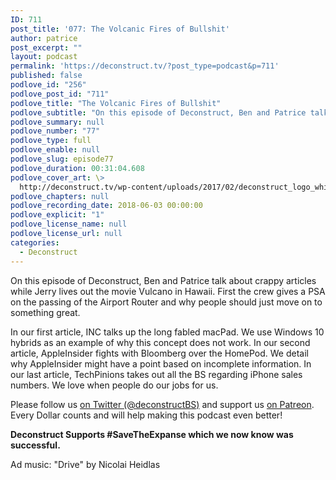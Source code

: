 ```yaml
---
ID: 711
post_title: '077: The Volcanic Fires of Bullshit'
author: patrice
post_excerpt: ""
layout: podcast
permalink: 'https://deconstruct.tv/?post_type=podcast&p=711'
published: false
podlove_id: "256"
podlove_post_id: "711"
podlove_title: "The Volcanic Fires of Bullshit"
podlove_subtitle: "On this episode of Deconstruct, Ben and Patrice talk about crappy articles while Jerry lives out the movie Vulcano in Hawaii. The airport router says his final goodbye and nobody cares, neither do we about the long fabled macPad"
podlove_summary: null
podlove_number: "77"
podlove_type: full
podlove_enable: null
podlove_slug: episode77
podlove_duration: 00:31:04.608
podlove_cover_art: \>
  http://deconstruct.tv/wp-content/uploads/2017/02/deconstruct_logo_white.png
podlove_chapters: null
podlove_recording_date: 2018-06-03 00:00:00
podlove_explicit: "1"
podlove_license_name: null
podlove_license_url: null
categories:
  - Deconstruct
---
```

<p> On this episode of Deconstruct, Ben and Patrice talk about crappy articles while Jerry lives out the movie Vulcano in Hawaii.  First the crew gives a PSA on the passing of the Airport Router and why people should just move on to something great.</p>
<p>In our first article, INC talks up the long fabled macPad.  We use Windows 10 hybrids as an example of why this concept does not work.   In our second article, AppleInsider fights with Bloomberg over the HomePod.  We detail why AppleInsider might have a point based on incomplete information.  In our last article, TechPinions takes out all the BS regarding iPhone sales numbers.  We love when people do our jobs for us.</p>
<p>Please follow us <a href="http://twitter.com/deconstructBS">on Twitter (@deconstructBS)</a> and support us <a href="http://patreon.com/deconstruct">on Patreon</a>. Every Dollar counts and will help making this podcast even better!</p>
<p><strong>Deconstruct Supports #SaveTheExpanse which we now know was successful.</strong></p>
<p>Ad music: "Drive" by Nicolai Heidlas</p>